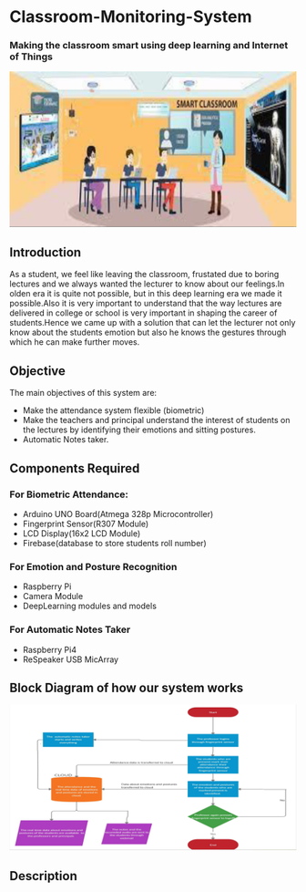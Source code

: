# Classroom-Monitoring-System
### Making the classroom smart using deep learning and Internet of Things

![ScreenShot](https://github.com/vineeth-raj/Classroom-Monitoring-System/blob/main/Classroom.png)

## Introduction
As a student, we feel like leaving the classroom, frustated due to boring lectures and we always wanted
the lecturer to know about our feelings.In olden era it is quite not possible, but in this deep learning
era we made it possible.Also it is very important to understand that the way lectures are delivered in
college or school is very important in shaping the career of students.Hence we came up with a solution
that can let the lecturer not only know about the students emotion but also he knows the gestures through
which he can make further moves.

## Objective
The main objectives of this system are:

- Make the attendance system flexible (biometric)
- Make the teachers and principal understand the interest of students on  the lectures by identifying their emotions and sitting postures.
- Automatic Notes taker.

## Components Required

### For Biometric Attendance:
- Arduino UNO Board(Atmega 328p Microcontroller)
- Fingerprint Sensor(R307 Module)
- LCD Display(16x2 LCD Module)
- Firebase(database to store students roll number)

### For Emotion and Posture Recognition
- Raspberry Pi
- Camera Module
- DeepLearning modules and models

### For Automatic Notes Taker
- Raspberry Pi4
- ReSpeaker USB MicArray

## Block Diagram of how our system works

![Screenshot](https://github.com/vineeth-raj/Classroom-Monitoring-System/blob/main/BlockDiagram-Classroom.png)

## Description
